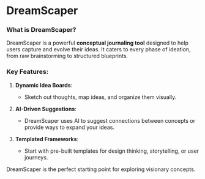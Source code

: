 # DreamScaper

### What is DreamScaper?

DreamScaper is a powerful **conceptual journaling tool** designed to help users capture and evolve their ideas. It
caters to every phase of ideation, from raw brainstorming to structured blueprints.

### Key Features:

1. **Dynamic Idea Boards**:
    - Sketch out thoughts, map ideas, and organize them visually.

2. **AI-Driven Suggestions**:
    - DreamScaper uses AI to suggest connections between concepts or provide ways to expand your ideas.

3. **Templated Frameworks**:
    - Start with pre-built templates for design thinking, storytelling, or user journeys.

DreamScaper is the perfect starting point for exploring visionary concepts.